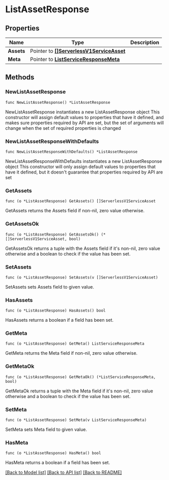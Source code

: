 # ListAssetResponse

## Properties

Name | Type | Description
------------ | ------------- | -------------
**Assets** | Pointer to [**[]ServerlessV1ServiceAsset**](ServerlessV1ServiceAsset.md) |  | [optional] 
**Meta** | Pointer to [**ListServiceResponseMeta**](ListServiceResponse_meta.md) |  | [optional] 

## Methods

### NewListAssetResponse

`func NewListAssetResponse() *ListAssetResponse`

NewListAssetResponse instantiates a new ListAssetResponse object
This constructor will assign default values to properties that have it defined,
and makes sure properties required by API are set, but the set of arguments
will change when the set of required properties is changed

### NewListAssetResponseWithDefaults

`func NewListAssetResponseWithDefaults() *ListAssetResponse`

NewListAssetResponseWithDefaults instantiates a new ListAssetResponse object
This constructor will only assign default values to properties that have it defined,
but it doesn't guarantee that properties required by API are set

### GetAssets

`func (o *ListAssetResponse) GetAssets() []ServerlessV1ServiceAsset`

GetAssets returns the Assets field if non-nil, zero value otherwise.

### GetAssetsOk

`func (o *ListAssetResponse) GetAssetsOk() (*[]ServerlessV1ServiceAsset, bool)`

GetAssetsOk returns a tuple with the Assets field if it's non-nil, zero value otherwise
and a boolean to check if the value has been set.

### SetAssets

`func (o *ListAssetResponse) SetAssets(v []ServerlessV1ServiceAsset)`

SetAssets sets Assets field to given value.

### HasAssets

`func (o *ListAssetResponse) HasAssets() bool`

HasAssets returns a boolean if a field has been set.

### GetMeta

`func (o *ListAssetResponse) GetMeta() ListServiceResponseMeta`

GetMeta returns the Meta field if non-nil, zero value otherwise.

### GetMetaOk

`func (o *ListAssetResponse) GetMetaOk() (*ListServiceResponseMeta, bool)`

GetMetaOk returns a tuple with the Meta field if it's non-nil, zero value otherwise
and a boolean to check if the value has been set.

### SetMeta

`func (o *ListAssetResponse) SetMeta(v ListServiceResponseMeta)`

SetMeta sets Meta field to given value.

### HasMeta

`func (o *ListAssetResponse) HasMeta() bool`

HasMeta returns a boolean if a field has been set.


[[Back to Model list]](../README.md#documentation-for-models) [[Back to API list]](../README.md#documentation-for-api-endpoints) [[Back to README]](../README.md)


